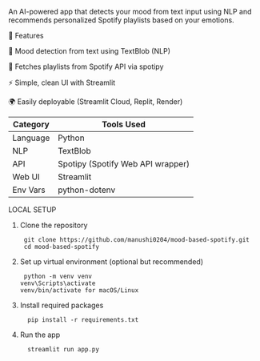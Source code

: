 An AI-powered app that detects your mood from text input using NLP and recommends personalized Spotify playlists based on your emotions.

🌟 Features

🧠 Mood detection from text using TextBlob (NLP)

🎵 Fetches playlists from Spotify API via spotipy

⚡ Simple, clean UI with Streamlit

🌍 Easily deployable (Streamlit Cloud, Replit, Render)

| Category | Tools Used                        |
| -------- | --------------------------------- |
| Language | Python                            |
| NLP      | TextBlob                          |
| API      | Spotipy (Spotify Web API wrapper) |
| Web UI   | Streamlit                         |
| Env Vars | python-dotenv                     |

LOCAL SETUP 

1. Clone the repository

		git clone https://github.com/manushi0204/mood-based-spotify.git
		cd mood-based-spotify

2. Set up virtual environment (optional but recommended)
 
		python -m venv venv
       venv\Scripts\activate  
       venv/bin/activate for macOS/Linux

3. Install required packages
   
         pip install -r requirements.txt

4. Run the app
      
         streamlit run app.py



